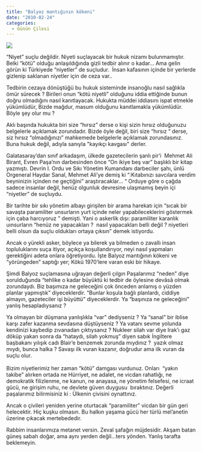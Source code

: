 ```yaml
---
title: "Balyoz mantığının kökeni"
date: "2010-02-24"
categories: 
  - Günün Çilesi
---
```


![](/uploads/image/balyoz.jpg)

“Niyet” suçlu değildir. Niyeti suçlayacak bir hukuk nizamı bulunmamıştır. Belki “kötü” olduğu anlaşıldığında gizli tedbir alınır o kadar… Ama gelin görün ki Türkiyede “niyetler” de suçludur.  İnsan kafasının içinde bir yerlerde gizlenip saklanan niyetler için de ceza var..  
  
Tedbirin cezaya dönüştüğü bu hukuk sisteminde insanoğlu nasıl sağlıkla ömür sürecek ? Birileri onun “kötü niyetli” olduğunu iddia ettiğinde bunun doğru olmadığını nasıl kanıtlayacak. Hukukta müddei iddiasını ispat etmekle yükümlüdür, Bizde mağdur, masum olduğunu kanıtlamakla yükümlüdür. Böyle şey olur mu ?  
  
Aklı başında hukukta biri size “hırsız” derse o kişi sizin hırsız olduğunuzu belgelerle açıklamak zorundadır. Bizde öyle değil, biri size “hırsız “ derse, siz hırsız “olmadığınızı” mahkemede belgelerle açıklamak zorundasınız. Buna hukuk değil, adıyla sanıyla "kayıkçı kavgası" derler.  
  
Galatasaray’dan sınıf arkadaşım, ülkede gazetecilerin şanlı pir’i  Mehmet Ali Birant, Evren Paşa’nın darbesinden önce “On ikiye beş var” başlıklı bir kitap yazmıştı. Devrin I. Ordu ve Sıkı Yönetim Kumandanı darbeciler şahı, ünlü Orgeneral Haydar Sanal, Mehmet Ali’ye demiş ki “:Kıtabınızı savcılara verdim beyninizin içinden ne geçtiğini” araştıracaklar... “ Orduye göre o çağda sadece insanlar değil, henüz olgunluk devresine ulaşmamış beyin içi “niyetler” de suçluydu.  
  
Bir tarihte bir sıkı yönetim albayı girişilen bir arama harekatı için “sıcak bir savaşta paramiliter unsurların yurt içinde neler yapabileceklerini göstermek için çaba harcıyoruz ” demişti. Yani o askerlik dışı: paramiliter karanlık uınsurların “henüz ne yapacakları ?  nasıl yapacakları belli değil ? niyetleri belli olsun da suçlu oldukları ortaya çıksın” demek istiyordu.

Ancak o yürekli asker, böylece ya bilerek ya bilmeden o zavallı insan topluluklarını suça itiyor, açıkça koşullandırıyor, neyi nasıl yapmaları gerektiğini adeta onlara öğretiyordu. İşte Balyoz mantığının kökeni ve “yörüngeden” saptığı yer; Kökü 1970’lere varan eski bir hikaye.  
  
Şimdi Balyoz suçlamasına uğrayan değerli çılgın Paşalarımız “neden” diye sorulduğunda “tehlike o kadar büyüktü ki tedbir de öylesine devâsâ olmak zorundaydı. Biz başımıza ne geleceğini çok önceden anlamış o yüzden planlar yapmıştık” diyeceklerdir. “Bunlar koşula bağlı planlardı, ciddiye almayın, gazeteciler işi büyüttü” diyeceklerdir. Ya “başınıza ne geleceğini” yanlış hesapladıysanız ? 

Ya olmayan bir düşmana yanlışlıkla “var” dediyseniz ? Ya “sanal” bir iblise karşı zafer kazanma sevdasına düştüyseniz ? Ya vatanı sevme yolunda kendinizi kaybedip zıvanadan çıktıysanız ? Nukleer silah var diye Irak’ı gaz döküp yakan sonra da “hataydı, silah yokmuş” diyen sabık İngiltere başbakanı yılışık cadı Blair’e benzemek zorunda mıydınız ?  yazık olmaz mıydı, bunca halka ? Savaşı ilk vuran kazanır, doğrudur ama ilk vuran da suçlu olur.     
   
Bizim niyetlerimiz her zaman “kötü” damgası vurdunuz. Onları  “yakın takibe” alırken ortada ne Hürriyet, ne adalet, ne vicdan rahatlığı, ne demokratik filizlenme, ne kanun, ne anayasa, ne yönetim felsefesi, ne icraat gücü, ne girişim ruhu, ne devlete güven duygusu  bıraktınız. Değerli paşalarımız bilirmisiniz ki : Ülkenin çivisini oynattınız.  
  
Ancak o çivileri yeniden yerine oturtacak “paramiliter” vicdan bir gün geri helecektir. Hiç kuşku olmasın. Bu halkın yaşama gücü her türlü mel’anetin üzerine çıkacak mertebededir.

Rabbim insanlarımıza metanet versin. Zeval şafağın müjdesidir. Akşam batan güneş sabah doğar, ama aynı yerden değil...ters yönden. Yanlış tarafta beklemeyin.
